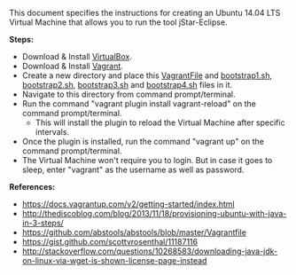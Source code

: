 This document specifies the instructions for creating an Ubuntu 14.04 LTS Virtual Machine that allows you to run the tool jStar-Eclipse.<br/>

<b>Steps:</b>

* Download & Install [VirtualBox](https://www.virtualbox.org/wiki/Downloads).<br/>
* Download & Install [Vagrant](https://www.vagrantup.com/downloads.html).<br/>
* Create a new directory and place this [VagrantFile](https://github.com/SoftwareEngineeringToolDemos/FSE-2011-jstar-eclipse/blob/master/build-vm/Vagrantfile) and [bootstrap1.sh](https://github.com/SoftwareEngineeringToolDemos/FSE-2011-jstar-eclipse/blob/master/build-vm/bootstrap1.sh), [bootstrap2.sh](https://github.com/SoftwareEngineeringToolDemos/FSE-2011-jstar-eclipse/blob/master/build-vm/bootstrap2.sh), [bootstrap3.sh](https://github.com/SoftwareEngineeringToolDemos/FSE-2011-jstar-eclipse/blob/master/build-vm/bootstrap3.sh) and [bootstrap4.sh](https://github.com/SoftwareEngineeringToolDemos/FSE-2011-jstar-eclipse/blob/master/build-vm/bootstrap4.sh) files in it.<br/>
* Navigate to this directory from command prompt/terminal.<br/>
* Run the command "vagrant plugin install vagrant-reload" on the command prompt/terminal.<br/>
  * This will install the plugin to reload the Virtual Machine after specific intervals.<br/>
* Once the plugin is installed, run the command "vagrant up" on the command prompt/terminal.<br/>
* The Virtual Machine won't require you to login. But in case it goes to sleep, enter "vagrant" as the username as well as password.<br/>

<b>References:</b>

* https://docs.vagrantup.com/v2/getting-started/index.html
* http://thediscoblog.com/blog/2013/11/18/provisioning-ubuntu-with-java-in-3-steps/
* https://github.com/abstools/abstools/blob/master/Vagrantfile
* https://gist.github.com/scottvrosenthal/11187116
* http://stackoverflow.com/questions/10268583/downloading-java-jdk-on-linux-via-wget-is-shown-license-page-instead
